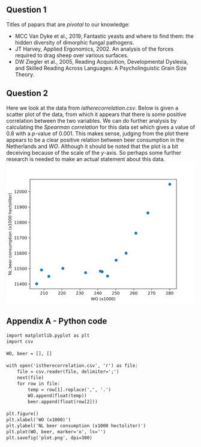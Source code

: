 ## Question 1
Titles of papars that are *pivotal* to our knowledge:
 - MCC Van Dyke et al., 2019, Fantastic yeasts and where to find them: the hidden diversity of dimorphic fungal pathogens.
 - JT Harvey, Applied Ergonomics, 2002. An analysis of the forces required to drag sheep over various surfaces.
 - DW Ziegler et al., 2005, Reading Acquisition, Developmental Dyslexia, and Skilled Reading Across Languages: A Psycholinguistic Grain Size Theory.

## Question 2
Here we look at the data from *istherecorrelation.csv*. Below is given a scatter plot of the data, from which it appears that there is some positive correlation between the two variables. We can do further analysis by calculating the *Spearman correlation* for this data set which gives a value of 0.8 with a  *p*-value of 0.001. This makes sense, judging from the plot there appears to be a clear positive relation between beer consumption in the Netherlands and *WO*. Although it should be noted that the plot is a bit deceiving because of the scale of the *y*-axis. So perhaps some further research is needed to make an actual statement about this data.
![alt text](plot.png)

## Appendix A - Python code
```
import matplotlib.pyplot as plt
import csv

WO, beer = [], []

with open('istherecorrelation.csv', 'r') as file:
    file = csv.reader(file, delimiter=';')
    next(file)
    for row in file:
        temp = row[1].replace(',', '.')
        WO.append(float(temp))
        beer.append(float(row[2]))

plt.figure()
plt.xlabel('WO (x1000)')
plt.ylabel('NL beer consumption (x1000 hectoliter)')
plt.plot(WO, beer, marker='o', ls='')
plt.savefig('plot.png', dpi=300)
```